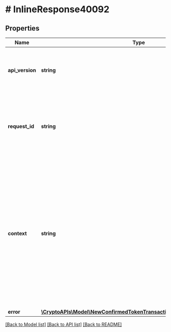 # # InlineResponse40092

## Properties

Name | Type | Description | Notes
------------ | ------------- | ------------- | -------------
**api_version** | **string** | Specifies the version of the API that incorporates this endpoint. |
**request_id** | **string** | Defines the ID of the request. The &#x60;requestId&#x60; is generated by Crypto APIs and it&#39;s unique for every request. |
**context** | **string** | In batch situations the user can use the context to correlate responses with requests. This property is present regardless of whether the response was successful or returned as an error. &#x60;context&#x60; is specified by the user. | [optional]
**error** | [**\CryptoAPIs\Model\NewConfirmedTokenTransactionsForSpecificAmountE400**](NewConfirmedTokenTransactionsForSpecificAmountE400.md) |  |

[[Back to Model list]](../../README.md#models) [[Back to API list]](../../README.md#endpoints) [[Back to README]](../../README.md)
